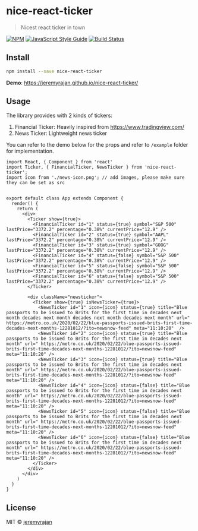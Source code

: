 # nice-react-ticker

> Nicest react ticker in town

[![NPM](https://img.shields.io/npm/v/nice-react-ticker.svg)](https://www.npmjs.com/package/nice-react-ticker) [![JavaScript Style Guide](https://img.shields.io/badge/code_style-standard-brightgreen.svg)](https://standardjs.com)
[![Build Status](https://travis-ci.com/jeremyrajan/nice-react-ticker.svg?branch=master)](https://travis-ci.com/jeremyrajan/nice-react-ticker)

## Install

```bash
npm install --save nice-react-ticker
```

**Demo**: https://jeremyrajan.github.io/nice-react-ticker/

## Usage

The library provides with 2 kinds of tickers:

1. Financial Ticker: Heavily inspired from https://www.tradingview.com/
2. News Ticker: Lightweight news ticker

You can refer to the demo below for the props and refer to `/example` folder for implementation.

```tsx
import React, { Component } from 'react'
import Ticker, { FinancialTicker, NewsTicker } from 'nice-react-ticker';
import icon from './news-icon.png'; // add images, please make sure they can be set as src


export default class App extends Component {
  render() {
    return (
      <div>
        <Ticker show={true}>
          <FinancialTicker id="1" status={true} symbol="S&P 500" lastPrice="3372.2" percentage="0.38%" currentPrice="12.9" />
          <FinancialTicker id="2" status={true} symbol="AAPL" lastPrice="3372.2" percentage="0.38%" currentPrice="12.9" />
          <FinancialTicker id="3" status={true} symbol="GOOG" lastPrice="3372.2" percentage="0.38%" currentPrice="12.9" />
          <FinancialTicker id="4" status={false} symbol="S&P 500" lastPrice="3372.2" percentage="0.38%" currentPrice="12.9" />
          <FinancialTicker id="5" status={false} symbol="S&P 500" lastPrice="3372.2" percentage="0.38%" currentPrice="12.9" />
          <FinancialTicker id="6" status={false} symbol="S&P 500" lastPrice="3372.2" percentage="0.38%" currentPrice="12.9" />
        </Ticker>

        <div className="newsticker">
          <Ticker show={true} isNewsTicker={true}>
            <NewsTicker id="1" icon={icon} status={true} title="Blue passports to be issued to Brits for the first time in decades next month decades next month decades next month decades next month" url=" https://metro.co.uk/2020/02/22/blue-passports-issued-brits-first-time-decades-next-months-12281012/?ito=newsnow-feed" meta="11:10:20"  />
            <NewsTicker id="2" icon={icon} status={true} title="Blue passports to be issued to Brits for the first time in decades next month" url=" https://metro.co.uk/2020/02/22/blue-passports-issued-brits-first-time-decades-next-months-12281012/?ito=newsnow-feed" meta="11:10:20" />
            <NewsTicker id="3" icon={icon} status={true} title="Blue passports to be issued to Brits for the first time in decades next month" url=" https://metro.co.uk/2020/02/22/blue-passports-issued-brits-first-time-decades-next-months-12281012/?ito=newsnow-feed" meta="11:10:20" />
            <NewsTicker id="4" icon={icon} status={false} title="Blue passports to be issued to Brits for the first time in decades next month" url=" https://metro.co.uk/2020/02/22/blue-passports-issued-brits-first-time-decades-next-months-12281012/?ito=newsnow-feed" meta="11:10:20" />
            <NewsTicker id="5" icon={icon} status={false} title="Blue passports to be issued to Brits for the first time in decades next month" url=" https://metro.co.uk/2020/02/22/blue-passports-issued-brits-first-time-decades-next-months-12281012/?ito=newsnow-feed" meta="11:10:20" />
            <NewsTicker id="6" icon={icon} status={false} title="Blue passports to be issued to Brits for the first time in decades next month" url=" https://metro.co.uk/2020/02/22/blue-passports-issued-brits-first-time-decades-next-months-12281012/?ito=newsnow-feed" meta="11:10:20" />
          </Ticker>
        </div>
      </div>
    )
  }
}

```

## License

MIT © [jeremyrajan](https://github.com/jeremyrajan)
